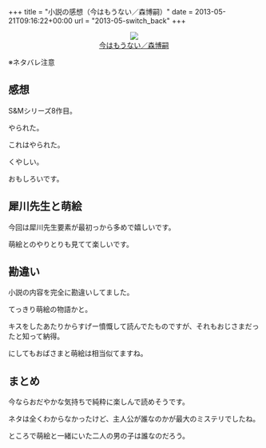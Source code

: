 +++
title = "小説の感想（今はもうない／森博嗣）"
date = 2013-05-21T09:16:22+00:00
url = "2013-05-switch_back"
+++

<div style="text-align: center;">
  <a href="http://www.amazon.co.jp/gp/product/4062730979/ref=as_li_ss_il?ie=UTF8&#038;camp=247&#038;creative=7399&#038;creativeASIN=4062730979&#038;linkCode=as2&#038;tag=5000164-22"><img border="0" src="http://ws-fe.amazon-adsystem.com/widgets/q?_encoding=UTF8&#038;ASIN=4062730979&#038;Format=_SL160_&#038;ID=AsinImage&#038;MarketPlace=JP&#038;ServiceVersion=20070822&#038;WS=1&#038;tag=5000164-22" /><br /><span>今はもうない／森博嗣</span></a><img src="http://ir-jp.amazon-adsystem.com/e/ir?t=5000164-22&#038;l=as2&#038;o=9&#038;a=4062730979" width="1" height="1" border="0" alt="" style="border:none !important; margin:0px !important;" />
</div>

※ネタバレ注意

## 感想

S&#038;Mシリーズ8作目。
  
やられた。
  
これはやられた。
  
くやしい。
  
おもしろいです。

## 犀川先生と萌絵

今回は犀川先生要素が最初っから多めで嬉しいです。
  
萌絵とのやりとりも見てて楽しいです。

## 勘違い

小説の内容を完全に勘違いしてました。
  
てっきり萌絵の物語かと。
  
キスをしたあたりからすげー憤慨して読んでたものですが、それもおじさまだったと知って納得。
  
にしてもおばさまと萌絵は相当似てますね。

## まとめ

今ならおだやかな気持ちで純粋に楽しんで読めそうです。
  
ネタは全くわからなかったけど、主人公が誰なのかが最大のミステリでしたね。
  
ところで萌絵と一緒にいた二人の男の子は誰なのだろう。